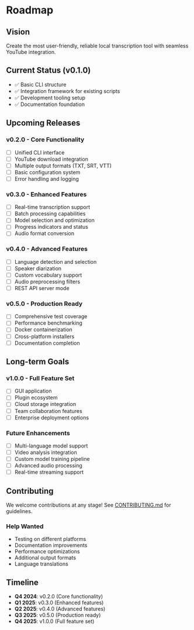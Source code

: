 # Roadmap

## Vision

Create the most user-friendly, reliable local transcription tool with seamless YouTube integration.

## Current Status (v0.1.0)

- ✅ Basic CLI structure
- ✅ Integration framework for existing scripts
- ✅ Development tooling setup
- ✅ Documentation foundation

## Upcoming Releases

### v0.2.0 - Core Functionality
- [ ] Unified CLI interface
- [ ] YouTube download integration
- [ ] Multiple output formats (TXT, SRT, VTT)
- [ ] Basic configuration system
- [ ] Error handling and logging

### v0.3.0 - Enhanced Features
- [ ] Real-time transcription support
- [ ] Batch processing capabilities
- [ ] Model selection and optimization
- [ ] Progress indicators and status
- [ ] Audio format conversion

### v0.4.0 - Advanced Features
- [ ] Language detection and selection
- [ ] Speaker diarization
- [ ] Custom vocabulary support
- [ ] Audio preprocessing filters
- [ ] REST API server mode

### v0.5.0 - Production Ready
- [ ] Comprehensive test coverage
- [ ] Performance benchmarking
- [ ] Docker containerization
- [ ] Cross-platform installers
- [ ] Documentation completion

## Long-term Goals

### v1.0.0 - Full Feature Set
- [ ] GUI application
- [ ] Plugin ecosystem
- [ ] Cloud storage integration
- [ ] Team collaboration features
- [ ] Enterprise deployment options

### Future Enhancements
- [ ] Multi-language model support
- [ ] Video analysis integration
- [ ] Custom model training pipeline
- [ ] Advanced audio processing
- [ ] Real-time streaming support

## Contributing

We welcome contributions at any stage! See [CONTRIBUTING.md](../CONTRIBUTING.md) for guidelines.

### Help Wanted
- Testing on different platforms
- Documentation improvements
- Performance optimizations
- Additional output formats
- Language translations

## Timeline

- **Q4 2024**: v0.2.0 (Core functionality)
- **Q1 2025**: v0.3.0 (Enhanced features)
- **Q2 2025**: v0.4.0 (Advanced features)
- **Q3 2025**: v0.5.0 (Production ready)
- **Q4 2025**: v1.0.0 (Full feature set)
